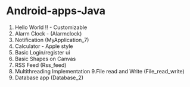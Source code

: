 # Android-apps-Java
1. Hello World !! - Customizable
2. Alarm Clock - (Alarmclock)
3. Notification (MyApplication_7)
4. Calculator - Apple style
5. Basic Login/register ui
6. Basic Shapes on Canvas
7. RSS Feed (Rss_feed)
8. Multithreading Implementation
9.File read and Write (File_read_write)
10. Database app (Database_2)
